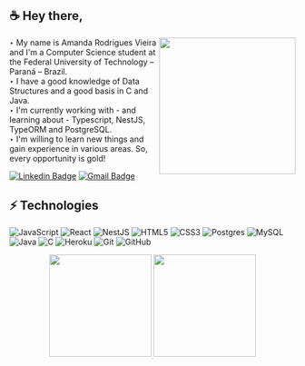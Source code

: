 ## ☕ Hey there,

<img src="https://i.postimg.cc/jSHQZFBb/output-onlinegiftools.gif" width="240px" border-radius="100px" img align="right">

‣ My name is Amanda Rodrigues Vieira and I'm a Computer Science student at the Federal University of Technology – Paraná – Brazil. <br/>
‣ I have a good knowledge of Data Structures and a good basis in C and Java. <br/>
‣ I'm currently working with - and learning about - Typescript, NestJS, TypeORM and PostgreSQL. <br/>
‣ I'm willing to learn new things and gain experience in various areas. So, every opportunity is gold! <br/>

[![Linkedin Badge](https://img.shields.io/badge/-Amanda%20Rodrigues-blue?style=flat-square&logo=Linkedin&logoColor=white&link=https://www.linkedin.com/in/amanda-vieira-483a7820b/)](https://www.linkedin.com/in/amanda-vieira-483a7820b/)
[![Gmail Badge](https://img.shields.io/badge/-amavie@alunos.utfpr.edu.br-c14438?style=flat-square&logo=Gmail&logoColor=white&link=mailto:amanda@manzoti.com)](mailto:amavie@alunos.utfpr.edu.br)

## ⚡ Technologies

![JavaScript](https://img.shields.io/badge/javascript-%23323330.svg?style=for-the-badge&logo=javascript&logoColor=%23F7DF1E)
![React](https://img.shields.io/badge/react-%2320232a.svg?style=for-the-badge&logo=react&logoColor=%2361DAFB)
![NestJS](https://img.shields.io/badge/nestjs-%23E0234E.svg?style=for-the-badge&logo=nestjs&logoColor=white)
![HTML5](https://img.shields.io/badge/html5-%23E34F26.svg?style=for-the-badge&logo=html5&logoColor=white)
![CSS3](https://img.shields.io/badge/css3-%231572B6.svg?style=for-the-badge&logo=css3&logoColor=white)
![Postgres](https://img.shields.io/badge/postgres-%23316192.svg?style=for-the-badge&logo=postgresql&logoColor=white)
![MySQL](https://img.shields.io/badge/mysql-%2300f.svg?style=for-the-badge&logo=mysql&logoColor=white)
![Java](https://img.shields.io/badge/java-%23ED8B00.svg?style=for-the-badge&logo=java&logoColor=white)
![C](https://img.shields.io/badge/c-%2300599C.svg?style=for-the-badge&logo=c&logoColor=white)
![Heroku](https://img.shields.io/badge/heroku-%23430098.svg?style=for-the-badge&logo=heroku&logoColor=white)
![Git](https://img.shields.io/badge/git-%23F05033.svg?style=for-the-badge&logo=git&logoColor=white)
![GitHub](https://img.shields.io/badge/github-%23121011.svg?style=for-the-badge&logo=github&logoColor=white)

<p align="center">
<img height="180em" src="https://github-readme-stats.vercel.app/api?username=Skyerv&show_icons=true&theme=cobalt&bg_color=716458&text_color=DDD9D9&title_color=FA6D6D" align = "center"/>
<img height="180em" src="https://github-readme-stats.vercel.app/api/top-langs?username=Skyerv&show_icons=true&theme=cobalt&bg_color=716458&text_color=DDD9D9&title_color=FA6D6D&locale=en&layout=compact" align = "center"/>
</p>
